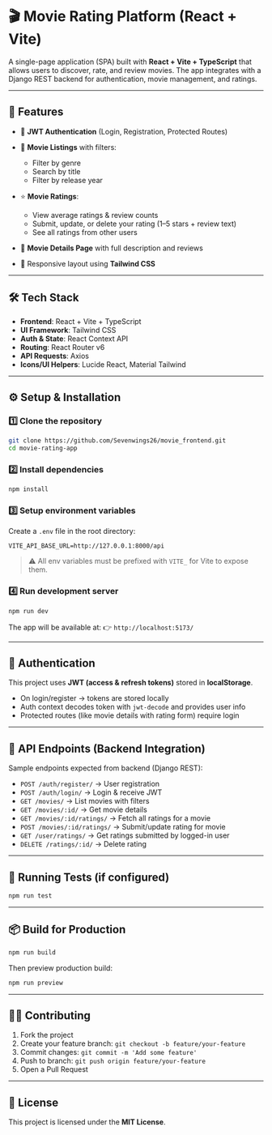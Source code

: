 # 🎬 Movie Rating Platform (React + Vite)

A single-page application (SPA) built with **React + Vite + TypeScript** that allows users to discover, rate, and review movies.
The app integrates with a Django REST backend for authentication, movie management, and ratings.

---

## 🚀 Features

* 🔐 **JWT Authentication** (Login, Registration, Protected Routes)
* 🎥 **Movie Listings** with filters:

  * Filter by genre
  * Search by title
  * Filter by release year
* ⭐ **Movie Ratings**:

  * View average ratings & review counts
  * Submit, update, or delete your rating (1–5 stars + review text)
  * See all ratings from other users
* 📄 **Movie Details Page** with full description and reviews
* 📱 Responsive layout using **Tailwind CSS**

---

## 🛠 Tech Stack

* **Frontend**: React + Vite + TypeScript
* **UI Framework**: Tailwind CSS
* **Auth & State**: React Context API
* **Routing**: React Router v6
* **API Requests**: Axios
* **Icons/UI Helpers**: Lucide React, Material Tailwind

---

## ⚙️ Setup & Installation

### 1️⃣ Clone the repository

```bash
git clone https://github.com/Sevenwings26/movie_frontend.git
cd movie-rating-app
```

### 2️⃣ Install dependencies

```bash
npm install
```

### 3️⃣ Setup environment variables

Create a `.env` file in the root directory:

```
VITE_API_BASE_URL=http://127.0.0.1:8000/api
```

> ⚠️ All env variables must be prefixed with `VITE_` for Vite to expose them.

### 4️⃣ Run development server

```bash
npm run dev
```

The app will be available at:
👉 `http://localhost:5173/`

---

## 🔑 Authentication

This project uses **JWT (access & refresh tokens)** stored in **localStorage**.

* On login/register → tokens are stored locally
* Auth context decodes token with `jwt-decode` and provides user info
* Protected routes (like movie details with rating form) require login

---

## 📡 API Endpoints (Backend Integration)

Sample endpoints expected from backend (Django REST):

* `POST /auth/register/` → User registration
* `POST /auth/login/` → Login & receive JWT
* `GET /movies/` → List movies with filters
* `GET /movies/:id/` → Get movie details
* `GET /movies/:id/ratings/` → Fetch all ratings for a movie
* `POST /movies/:id/ratings/` → Submit/update rating for movie
* `GET /user/ratings/` → Get ratings submitted by logged-in user
* `DELETE /ratings/:id/` → Delete rating

---

## 🧪 Running Tests (if configured)

```bash
npm run test
```

---

## 📦 Build for Production

```bash
npm run build
```

Then preview production build:

```bash
npm run preview
```

---

## 👨‍💻 Contributing

1. Fork the project
2. Create your feature branch: `git checkout -b feature/your-feature`
3. Commit changes: `git commit -m 'Add some feature'`
4. Push to branch: `git push origin feature/your-feature`
5. Open a Pull Request

---

## 📜 License

This project is licensed under the **MIT License**.

